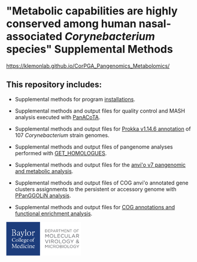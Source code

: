 # "Metabolic capabilities are highly conserved among human nasal-associated *Corynebacterium* species" Supplemental Methods

https://klemonlab.github.io/CorPGA_Pangenomics_Metabolomics/

## This repository includes:

-   Supplemental methods for program [installations](https://klemonlab.github.io/CorPGA_Pangenomics_Metabolomics/SupplementalMethods_Installations.html).

-   Supplemental methods and output files for quality control and MASH analysis executed with [PanACoTA](https://klemonlab.github.io/CorPGA_Pangenomics_Metabolomics/SupplementalMethods_GENOMES.html).

-   Supplemental methods and output files for [Prokka v1.14.6 annotation](https://klemonlab.github.io/CorPGA_Pangenomics_Metabolomics/SupplementalMethods_Annotations.html) of 107 *Corynebacterium* strain genomes.

-   Supplemental methods and output files of pangenome analyses performed with [GET_HOMOLOGUES](https://klemonlab.github.io/CorPGA_Pangenomics_Metabolomics/SupplementalMethods_GET_HOMOLOGUES.html).

-   Supplemental methods and output files for the [anvi'o v7 pangenomic and metabolic analysis](https://klemonlab.github.io/CorPGA_Pangenomics_Metabolomics/SupplementalMethods_Anvio.html).

-   Supplemental methods and output files of COG anvi'o annotated gene clusters assignments to the persistent or accessory genome with [PPanGGOLiN analysis](https://klemonlab.github.io/CorPGA_Pangenomics_Metabolomics/SupplementalMethods_PPanGGOLiN.html).

-   Supplemental methods and output files for [COG annotations and functional enrichment analysis](https://klemonlab.github.io/CorPGA_Pangenomics_Metabolomics/SupplementalMethods_COGS.html).

<img src="images/Department-of-Molecular-Virology-&amp;-Microbiologyy-Horz-GRAY.png" align="left" width="200" height="90"/>